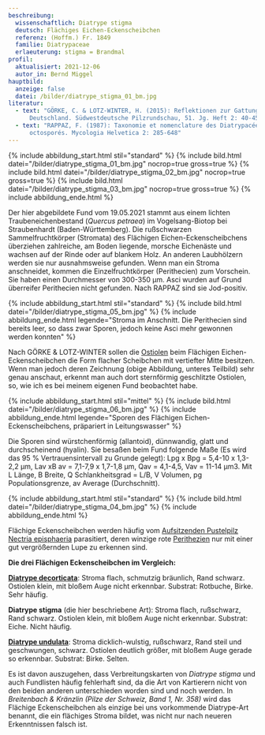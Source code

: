 ```yaml
---
beschreibung:
  wissenschaftlich: Diatrype stigma
  deutsch: Flächiges Eichen-Eckenscheibchen
  referenz: (Hoffm.) Fr. 1849
  familie: Diatrypaceae
  erlaeuterung: stigma = Brandmal
profil:
  aktualisiert: 2021-12-06
  autor_in: Bernd Miggel
hauptbild:
  anzeige: false
  datei: /bilder/diatrype_stigma_01_bm.jpg
literatur:
  - text: "GÖRKE, C. & LOTZ-WINTER, H. (2015): Reflektionen zur Gattung Diatrype in
      Deutschland. Südwestdeutsche Pilzrundschau, 51. Jg. Heft 2: 40-45"
  - text: "RAPPAZ, F. (1987): Taxonomie et nomenclature des Diatrypacées a asques
      octosporés. Mycologia Helvetica 2: 285-648"
---
```

{% include abbildung_start.html stil="standard" %}
{% include bild.html datei="/bilder/diatrype_stigma_01_bm.jpg" nocrop=true gross=true %}
{% include bild.html datei="/bilder/diatrype_stigma_02_bm.jpg" nocrop=true gross=true %}
{% include bild.html datei="/bilder/diatrype_stigma_03_bm.jpg" nocrop=true gross=true %}
{% include abbildung_ende.html %}

Der hier abgebildete Fund vom 19.05.2021 stammt aus einem lichten Traubeneichenbestand (*Quercus petraea*) im Vogelsang-Biotop bei Straubenhardt (Baden-Württemberg). Die rußschwarzen Sammelfruchtkörper (Stromata) des Flächigen Eichen-Eckenscheibchens überziehen zahlreiche, am Boden liegende, morsche Eichenäste und wachsen auf der Rinde oder auf blankem Holz. An anderen Laubhölzern werden sie nur ausnahmsweise gefunden. Wenn man ein Stroma anschneidet, kommen die Einzelfruchtkörper (Perithecien) zum Vorschein. Sie haben einen Durchmesser von 300-350 µm. Asci wurden auf Grund überreifer Perithecien nicht gefunden. Nach RAPPAZ sind sie Jod-positiv.

{% include abbildung_start.html stil="standard" %}
{% include bild.html datei="/bilder/diatrype_stigma_05_bm.jpg" %}
{% include abbildung_ende.html legende="Stroma im Anschnitt. Die Perithecien sind bereits leer, so dass zwar Sporen, jedoch keine Asci mehr gewonnen werden konnten" %}

Nach GÖRKE & LOTZ-WINTER sollen die [Ostiolen](Ostiolum "Glossar") beim Flächigen Eichen-Eckenscheibchen die Form flacher Scheibchen mit vertiefter Mitte besitzen. Wenn man jedoch deren Zeichnung (obige Abbildung, unteres Teilbild) sehr genau anschaut, erkennt man auch dort sternförmig geschlitzte Ostiolen, so, wie ich es bei meinem eigenen Fund beobachtet habe.

{% include abbildung_start.html stil="mittel" %}
{% include bild.html datei="/bilder/diatrype_stigma_06_bm.jpg" %}
{% include abbildung_ende.html legende="Sporen des Flächigen Eichen-Eckenscheibchens, präpariert in Leitungswasser" %}

Die Sporen sind würstchenförmig (allantoid), dünnwandig, glatt und durchscheinend (hyalin). Sie besaßen beim Fund folgende Maße (Es wird das 95 % Vertrauensintervall zu Grunde gelegt): Lpg x Bpg = 5,4-10 x 1,3-2,2 µm, Lav xB av = 7,1-7,9 x 1,7-1,8 µm, Qav = 4,1-4,5, Vav = 11-14 µm3. Mit L Länge, B Breite, Q Schlankheitsgrad = L/B, V Volumen, pg Populationsgrenze, av Average (Durchschnitt).

{% include abbildung_start.html stil="standard" %}
{% include bild.html datei="/bilder/diatrype_stigma_04_bm.jpg" %}
{% include abbildung_ende.html %}

Flächige Eckenscheibchen werden häufig vom [Aufsitzenden Pustelpilz Nectria episphaeria](/pilze/nectria-episphaeria-aufsitzender-pustelpilz) parasitiert, deren winzige rote [Perithezien](Perithezien "Glossar") nur mit einer gut vergrößernden Lupe zu erkennen sind.

**Die drei Flächigen Eckenscheibchen im Vergleich:**

**[Diatrype decorticata](/pilze/diatrype-decorticata-flächiges-eckenscheibchen)**: Stroma flach, schmutzig bräunlich, Rand schwarz. Ostiolen klein, mit bloßem Auge nicht erkennbar. Substrat: Rotbuche, Birke. Sehr häufig.

**Diatrype stigma** (die hier beschriebene Art): Stroma flach, rußschwarz, Rand schwarz. Ostiolen klein, mit bloßem Auge nicht erkennbar. Substrat: Eiche. Nicht häufig.

**[Diatrype undulata](/pilze/diatrype-undulata-flaches-birken-eckenscheibchen)**: Stroma dicklich-wulstig, rußschwarz, Rand steil und geschwungen, schwarz. Ostiolen deutlich größer, mit bloßem Auge gerade so erkennbar. Substrat: Birke. Selten.

Es ist davon auszugehen, dass Verbreitungskarten von *Diatrype stigma* und auch Fundlisten häufig fehlerhaft sind, da die Art von Kartierern nicht von den beiden anderen unterschieden worden sind und noch werden. In *Breitenbach & Kränzlin (Pilze der Schweiz, Band 1, Nr. 358)* wird das Flächige Eckenscheibchen als einzige bei uns vorkommende Diatrype-Art benannt, die ein flächiges Stroma bildet, was nicht nur nach neueren Erkenntnissen falsch ist.